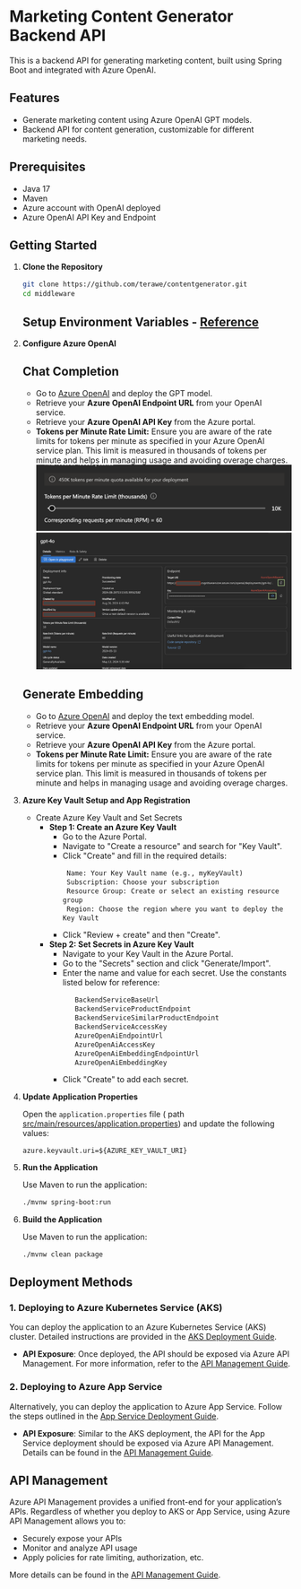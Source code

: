 # Marketing Content Generator Backend API

This is a backend API for generating marketing content, built using Spring Boot and integrated with Azure OpenAI.

## Features

- Generate marketing content using Azure OpenAI GPT models.
- Backend API for content generation, customizable for different marketing needs.

## Prerequisites

- Java 17
- Maven
- Azure account with OpenAI deployed
- Azure OpenAI API Key and Endpoint

## Getting Started

1. **Clone the Repository**

   ```bash
   git clone https://github.com/terawe/contentgenerator.git
   cd middleware
   ```
   
   ## Setup Environment Variables - [Reference](env_variables.md)

2. **Configure Azure OpenAI**

    ## Chat Completion
    * Go to [Azure OpenAI](https://ai.azure.com) and deploy the GPT model.
    * Retrieve your **Azure OpenAI Endpoint URL** from your OpenAI service.
    * Retrieve your **Azure OpenAI API Key** from the Azure portal.
    * **Tokens per Minute Rate Limit:** Ensure you are aware of the rate limits for tokens per minute as specified in your Azure OpenAI service plan. This limit is measured in thousands of tokens per minute and helps in managing usage and avoiding overage charges.
    ![images/TokenLimit.png](images/TokenLimit.png)
    ![images/TokenLimit.png](images/ModelDeploymentDetails.png)

    ## Generate Embedding
    * Go to [Azure OpenAI](https://ai.azure.com) and deploy the text embedding model.
    * Retrieve your **Azure OpenAI Endpoint URL** from your OpenAI service.
    * Retrieve your **Azure OpenAI API Key** from the Azure portal.
    * **Tokens per Minute Rate Limit:** Ensure you are aware of the rate limits for tokens per minute as specified in your Azure OpenAI service plan. This limit is measured in thousands of tokens per minute and helps in managing usage and avoiding overage charges.

3. **Azure Key Vault Setup and App Registration**
   * Create Azure Key Vault and Set Secrets 
     * **Step 1: Create an Azure Key Vault**
       * Go to the Azure Portal. 
       * Navigate to "Create a resource" and search for "Key Vault". 
       * Click "Create" and fill in the required details:
          ```
           Name: Your Key Vault name (e.g., myKeyVault)
           Subscription: Choose your subscription
           Resource Group: Create or select an existing resource group
           Region: Choose the region where you want to deploy the Key Vault
          ``` 
       * Click "Review + create" and then "Create".
     * **Step 2: Set Secrets in Azure Key Vault**
       * Navigate to your Key Vault in the Azure Portal.
       * Go to the "Secrets" section and click "Generate/Import". 
       * Enter the name and value for each secret. Use the constants listed below for reference:
            ```
               BackendServiceBaseUrl
               BackendServiceProductEndpoint
               BackendServiceSimilarProductEndpoint
               BackendServiceAccessKey
               AzureOpenAiEndpointUrl
               AzureOpenAiAccessKey
               AzureOpenAiEmbeddingEndpointUrl
               AzureOpenAiEmbeddingKey
            ```
       * Click "Create" to add each secret.

4. **Update Application Properties**
   
   Open the `application.properties` file ( path [src/main/resources/application.properties](src/main/resources/application.properties)) and update the following values:
   
    ```properties
   azure.keyvault.uri=${AZURE_KEY_VAULT_URI}
   ```

5. **Run the Application**

   Use Maven to run the application:

    ```bash
    ./mvnw spring-boot:run
   ```

6. **Build the Application**

   Use Maven to run the application:

    ```bash
    ./mvnw clean package
   ```
## Deployment Methods

### 1. Deploying to Azure Kubernetes Service (AKS)

You can deploy the application to an Azure Kubernetes Service (AKS) cluster. Detailed instructions are provided in the [AKS Deployment Guide](aks.md).

- **API Exposure**: Once deployed, the API should be exposed via Azure API Management. For more information, refer to the [API Management Guide](api_management.md).

### 2. Deploying to Azure App Service

Alternatively, you can deploy the application to Azure App Service. Follow the steps outlined in the [App Service Deployment Guide](app_service.md).

- **API Exposure**: Similar to the AKS deployment, the API for the App Service deployment should be exposed via Azure API Management. Details can be found in the [API Management Guide](api_management.md).

## API Management

Azure API Management provides a unified front-end for your application’s APIs. Regardless of whether you deploy to AKS or App Service, using Azure API Management allows you to:

- Securely expose your APIs
- Monitor and analyze API usage
- Apply policies for rate limiting, authorization, etc.

More details can be found in the [API Management Guide](../api_management.md).